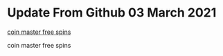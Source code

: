 # Update From Github 03 March 2021

[coin master free spins](https://1coinmasterofficial.blogspot.com)
      
coin master free spins
